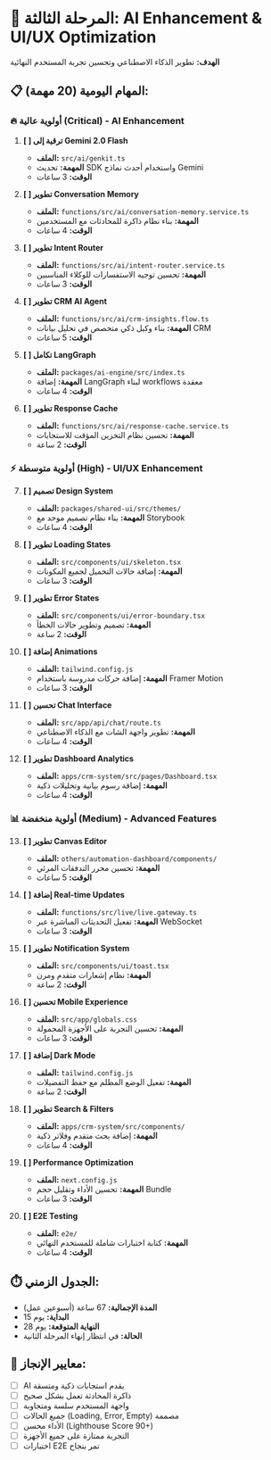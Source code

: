 # 🤖 المرحلة الثالثة: AI Enhancement & UI/UX Optimization
**الهدف:** تطوير الذكاء الاصطناعي وتحسين تجربة المستخدم النهائية

## 📋 **المهام اليومية (20 مهمة):**

### **🔥 أولوية عالية (Critical) - AI Enhancement**
1. **[ ] ترقية إلى Gemini 2.0 Flash**
   - **الملف:** `src/ai/genkit.ts`
   - **المهمة:** تحديث SDK واستخدام أحدث نماذج Gemini
   - **الوقت:** 3 ساعات

2. **[ ] تطوير Conversation Memory**
   - **الملف:** `functions/src/ai/conversation-memory.service.ts`
   - **المهمة:** بناء نظام ذاكرة للمحادثات مع المستخدمين
   - **الوقت:** 4 ساعات

3. **[ ] تطوير Intent Router**
   - **الملف:** `functions/src/ai/intent-router.service.ts`
   - **المهمة:** تحسين توجيه الاستفسارات للوكلاء المناسبين
   - **الوقت:** 3 ساعات

4. **[ ] تطوير CRM AI Agent**
   - **الملف:** `functions/src/ai/crm-insights.flow.ts`
   - **المهمة:** بناء وكيل ذكي متخصص في تحليل بيانات CRM
   - **الوقت:** 5 ساعات

5. **[ ] تكامل LangGraph**
   - **الملف:** `packages/ai-engine/src/index.ts`
   - **المهمة:** إضافة LangGraph لبناء workflows معقدة
   - **الوقت:** 4 ساعات

6. **[ ] تطوير Response Cache**
   - **الملف:** `functions/src/ai/response-cache.service.ts`
   - **المهمة:** تحسين نظام التخزين المؤقت للاستجابات
   - **الوقت:** 2 ساعة

### **⚡ أولوية متوسطة (High) - UI/UX Enhancement**
7. **[ ] تصميم Design System**
   - **الملف:** `packages/shared-ui/src/themes/`
   - **المهمة:** بناء نظام تصميم موحد مع Storybook
   - **الوقت:** 4 ساعات

8. **[ ] تطوير Loading States**
   - **الملف:** `src/components/ui/skeleton.tsx`
   - **المهمة:** إضافة حالات التحميل لجميع المكونات
   - **الوقت:** 3 ساعات

9. **[ ] تطوير Error States**
   - **الملف:** `src/components/ui/error-boundary.tsx`
   - **المهمة:** تصميم وتطوير حالات الخطأ
   - **الوقت:** 2 ساعة

10. **[ ] إضافة Animations**
    - **الملف:** `tailwind.config.js`
    - **المهمة:** إضافة حركات مدروسة باستخدام Framer Motion
    - **الوقت:** 3 ساعات

11. **[ ] تحسين Chat Interface**
    - **الملف:** `src/app/api/chat/route.ts`
    - **المهمة:** تطوير واجهة الشات مع الذكاء الاصطناعي
    - **الوقت:** 4 ساعات

12. **[ ] تطوير Dashboard Analytics**
    - **الملف:** `apps/crm-system/src/pages/Dashboard.tsx`
    - **المهمة:** إضافة رسوم بيانية وتحليلات ذكية
    - **الوقت:** 4 ساعات

### **📊 أولوية منخفضة (Medium) - Advanced Features**
13. **[ ] تطوير Canvas Editor**
    - **الملف:** `others/automation-dashboard/components/`
    - **المهمة:** تحسين محرر التدفقات المرئي
    - **الوقت:** 5 ساعات

14. **[ ] إضافة Real-time Updates**
    - **الملف:** `functions/src/live/live.gateway.ts`
    - **المهمة:** تفعيل التحديثات المباشرة عبر WebSocket
    - **الوقت:** 3 ساعات

15. **[ ] تطوير Notification System**
    - **الملف:** `src/components/ui/toast.tsx`
    - **المهمة:** نظام إشعارات متقدم ومرن
    - **الوقت:** 2 ساعة

16. **[ ] تحسين Mobile Experience**
    - **الملف:** `src/app/globals.css`
    - **المهمة:** تحسين التجربة على الأجهزة المحمولة
    - **الوقت:** 3 ساعات

17. **[ ] إضافة Dark Mode**
    - **الملف:** `tailwind.config.js`
    - **المهمة:** تفعيل الوضع المظلم مع حفظ التفضيلات
    - **الوقت:** 2 ساعة

18. **[ ] تطوير Search & Filters**
    - **الملف:** `apps/crm-system/src/components/`
    - **المهمة:** إضافة بحث متقدم وفلاتر ذكية
    - **الوقت:** 4 ساعات

19. **[ ] Performance Optimization**
    - **الملف:** `next.config.js`
    - **المهمة:** تحسين الأداء وتقليل حجم Bundle
    - **الوقت:** 3 ساعات

20. **[ ] E2E Testing**
    - **الملف:** `e2e/`
    - **المهمة:** كتابة اختبارات شاملة للمستخدم النهائي
    - **الوقت:** 4 ساعات

## ⏱️ **الجدول الزمني:**
- **المدة الإجمالية:** 67 ساعة (أسبوعين عمل)
- **البداية:** يوم 15
- **النهاية المتوقعة:** يوم 28
- **الحالة:** في انتظار إنهاء المرحلة الثانية

## 🎯 **معايير الإنجاز:**
- [ ] AI يقدم استجابات ذكية ومتسقة
- [ ] ذاكرة المحادثة تعمل بشكل صحيح
- [ ] واجهة المستخدم سلسة ومتجاوبة
- [ ] جميع الحالات (Loading, Error, Empty) مصممة
- [ ] الأداء محسن (Lighthouse Score 90+)
- [ ] التجربة ممتازة على جميع الأجهزة
- [ ] اختبارات E2E تمر بنجاح